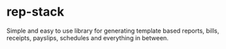 # rep-stack
Simple and easy to use library for generating template based reports, bills, receipts, payslips, schedules and everything in between.
